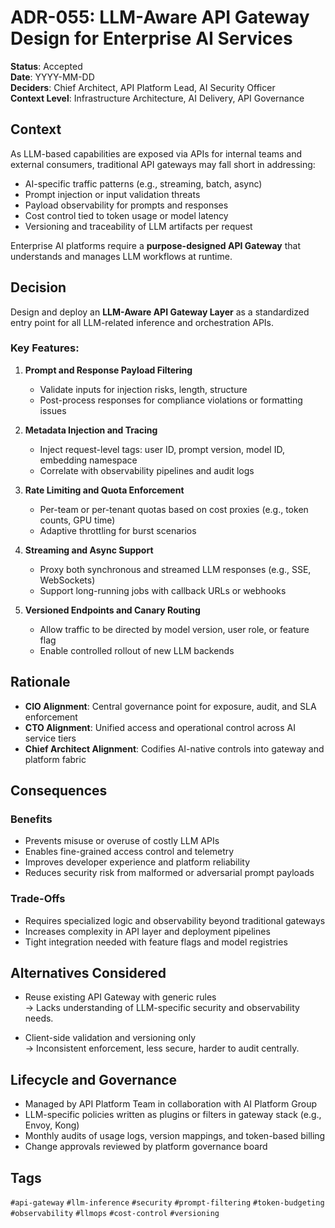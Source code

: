 # ADR-055: LLM-Aware API Gateway Design for Enterprise AI Services

**Status**: Accepted  
**Date**: YYYY-MM-DD  
**Deciders**: Chief Architect, API Platform Lead, AI Security Officer  
**Context Level**: Infrastructure Architecture, AI Delivery, API Governance

## Context

As LLM-based capabilities are exposed via APIs for internal teams and external consumers, traditional API gateways may fall short in addressing:

- AI-specific traffic patterns (e.g., streaming, batch, async)  
- Prompt injection or input validation threats  
- Payload observability for prompts and responses  
- Cost control tied to token usage or model latency  
- Versioning and traceability of LLM artifacts per request

Enterprise AI platforms require a **purpose-designed API Gateway** that understands and manages LLM workflows at runtime.

## Decision

Design and deploy an **LLM-Aware API Gateway Layer** as a standardized entry point for all LLM-related inference and orchestration APIs.

### Key Features:

1. **Prompt and Response Payload Filtering**  
   - Validate inputs for injection risks, length, structure  
   - Post-process responses for compliance violations or formatting issues

2. **Metadata Injection and Tracing**  
   - Inject request-level tags: user ID, prompt version, model ID, embedding namespace  
   - Correlate with observability pipelines and audit logs

3. **Rate Limiting and Quota Enforcement**  
   - Per-team or per-tenant quotas based on cost proxies (e.g., token counts, GPU time)  
   - Adaptive throttling for burst scenarios

4. **Streaming and Async Support**  
   - Proxy both synchronous and streamed LLM responses (e.g., SSE, WebSockets)  
   - Support long-running jobs with callback URLs or webhooks

5. **Versioned Endpoints and Canary Routing**  
   - Allow traffic to be directed by model version, user role, or feature flag  
   - Enable controlled rollout of new LLM backends

## Rationale

- **CIO Alignment**: Central governance point for exposure, audit, and SLA enforcement  
- **CTO Alignment**: Unified access and operational control across AI service tiers  
- **Chief Architect Alignment**: Codifies AI-native controls into gateway and platform fabric

## Consequences

### Benefits

- Prevents misuse or overuse of costly LLM APIs  
- Enables fine-grained access control and telemetry  
- Improves developer experience and platform reliability  
- Reduces security risk from malformed or adversarial prompt payloads

### Trade-Offs

- Requires specialized logic and observability beyond traditional gateways  
- Increases complexity in API layer and deployment pipelines  
- Tight integration needed with feature flags and model registries

## Alternatives Considered

- Reuse existing API Gateway with generic rules  
  → Lacks understanding of LLM-specific security and observability needs.

- Client-side validation and versioning only  
  → Inconsistent enforcement, less secure, harder to audit centrally.

## Lifecycle and Governance

- Managed by API Platform Team in collaboration with AI Platform Group  
- LLM-specific policies written as plugins or filters in gateway stack (e.g., Envoy, Kong)  
- Monthly audits of usage logs, version mappings, and token-based billing  
- Change approvals reviewed by platform governance board

## Tags

`#api-gateway` `#llm-inference` `#security` `#prompt-filtering` `#token-budgeting` `#observability` `#llmops` `#cost-control` `#versioning`
